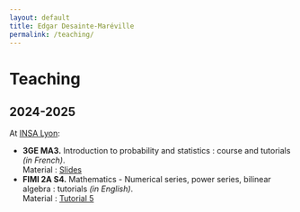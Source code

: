 ```yaml
---
layout: default
title: Edgar Desainte-Maréville
permalink: /teaching/
---
```


# Teaching

## 2024-2025

At [INSA Lyon](https://www.insa-lyon.fr/):
- **3GE MA3.** Introduction to probability and statistics : course and tutorials *(in French)*. <br>
Material : <a href="/assets/files/Slide_MA3_stat_compl.pdf" target="_blank">Slides</a>
- **FIMI 2A S4.**  Mathematics - Numerical series, power series, bilinear algebra : tutorials *(in English)*. <br>
Material : <a href="/assets/files/05-series-TD-scan2.pdf" target="_blank">Tutorial 5</a>